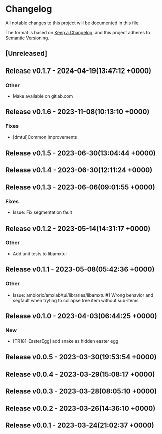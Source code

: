 # Changelog

All notable changes to this project will be documented in this file.

The format is based on [Keep a Changelog](https://keepachangelog.com/en/1.0.0/),
and this project adheres to [Semantic Versioning](https://semver.org/spec/v2.0.0.html).

## [Unreleased]


## Release v0.1.7 - 2024-04-19(13:47:12 +0000)

### Other

- Make available on gitlab.com

## Release v0.1.6 - 2023-11-08(10:13:10 +0000)

### Fixes

- [dmtui]Common Improvements

## Release v0.1.5 - 2023-06-30(13:04:44 +0000)

## Release v0.1.4 - 2023-06-30(12:11:24 +0000)

## Release v0.1.3 - 2023-06-06(09:01:55 +0000)

### Fixes

- Issue: Fix segmentation fault

## Release v0.1.2 - 2023-05-14(14:31:17 +0000)

### Other

- Add unit tests to libamxtui

## Release v0.1.1 - 2023-05-08(05:42:36 +0000)

### Other

- Issue: ambiorix/amxlab/tui/libraries/libamxtui#1 Wrong behavior and segfault when tryting to collapse tree item without sub-items

## Release v0.1.0 - 2023-04-03(06:44:25 +0000)

### New

- [TR181-EasterEgg] add snake as hidden easter egg

## Release v0.0.5 - 2023-03-30(19:53:54 +0000)

## Release v0.0.4 - 2023-03-29(15:08:17 +0000)

## Release v0.0.3 - 2023-03-28(08:05:10 +0000)

## Release v0.0.2 - 2023-03-26(14:36:10 +0000)

## Release v0.0.1 - 2023-03-24(21:02:37 +0000)

